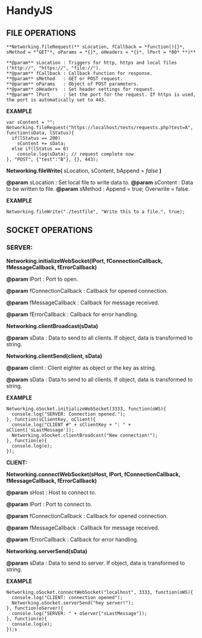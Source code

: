 # HandyJS

## FILE OPERATIONS

```
**Networking.fileRequest(** sLocation, fCallback = *function(){}*, sMethod = *"GET"*, oParams = *{}*, oHeaders = *{}*, lPort = *80* **)**

**@param** sLocation : Triggers for http, https and local files ("http://", "https://", "file://").
**@param** fCallback : Callback function for response.
**@param** sMethod   : GET or POST request.
**@param** oParams   : Object of POST parameters.
**@param** oHeaders  : Set header settings for request.
**@param** lPort     : Set the port for the request. If https is used, the port is automatically set to 443.
```

**EXAMPLE**

```
var sContent = "";
Networking.fileRequest("https://localhost/tests/requests.php?test=A", function(sData, lStatus){
  if(lStatus == 200)
    sContent += sData;
  else if(lStatus == 0)
    console.log(sData); // request complete now
}, "POST", {"test":"B"}, {}, 443);
```

**Networking.fileWrite(** sLocation, sContent, bAppend = *false* **)**

**@param** sLocation : Set local file to write data to.
**@param** sContent  : Data to be written to file.
**@param** sMethod   : Append = true; Overwrite = false.

**EXAMPLE**
```
Networking.fileWrite("./testfile", "Write this to a file.", true);
```

## SOCKET OPERATIONS

### SERVER:

**Networking.initializeWebSocket(lPort, fConnectionCallback, fMessageCallback, fErrorCallback)**

**@param** lPort                : Port to open.

**@param** fConnectionCallback  : Callback for opened connection.

**@param** fMessageCallback     : Callback for message received.

**@param** fErrorCallback       : Callback for error handling.

**Networking.clientBroadcast(sData)**

**@param** sData : Data to send to all clients. If object, data is transformed to string.

**Networking.clientSend(client, sData)**

**@param** client : Client eighter as object or the key as string.

**@param** sData  : Data to send to all clients. If object, data is transformed to string.

**EXAMPLE**

```
Networking.oSocket.initializeWebSocket(3333, function(oWS){
  console.log("SERVER: Connection opened.");
}, function(sClientKey, oClient){
  console.log("CLIENT #" + sClientKey + ": " + oClient['sLastMessage']);
  Networking.oSocket.clientBroadcast("New connection!");
}, function(e){
  console.log(e);
});
```

**CLIENT:**

**Networking.connectWebSocket(sHost, lPort, fConnectionCallback, fMessageCallback, fErrorCallback)**

**@param** sHost                : Host to connect to.

**@param** lPort                : Port to connect to.

**@param** fConnectionCallback  : Callback for opened connection.

**@param** fMessageCallback     : Callback for message received.

**@param** fErrorCallback       : Callback for error handling.

**Networking.serverSend(sData)**

**@param** sData : Data to send to server. If object, data is transformed to string.

**EXAMPLE**

```
Networking.oSocket.connectWebSocket("localhost", 3333, function(oWS){
  console.log("CLIENT: connection opened");
  Networking.oSocket.serverSend("hey server!");
}, function(oServer){
  console.log("SERVER: " + oServer["sLastMessage"]);
}, function(e){
  console.log(e);
});s
```
